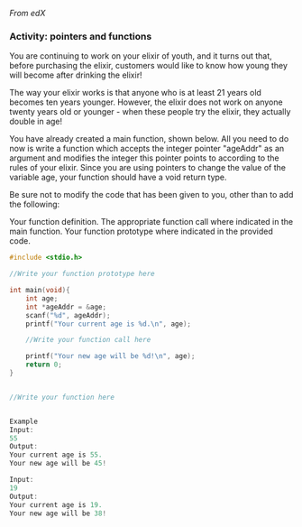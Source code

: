 *From edX*

### Activity: pointers and functions

You are continuing to work on your elixir of youth, and it turns out that, before purchasing the elixir, customers would like to know how young they will become after drinking the elixir!

The way your elixir works is that anyone who is at least 21 years old becomes ten years younger. However, the elixir does not work on anyone twenty years old or younger - when these people try the elixir, they actually double in age!

You have already created a main function, shown below. All you need to do now is write a function which accepts the integer pointer "ageAddr" as an argument and modifies the integer this pointer points to according to the rules of your elixir. Since you are using pointers to change the value of the variable age, your function should have a void return type.

Be sure not to modify the code that has been given to you, other than to add the following:

Your function definition.
The appropriate function call where indicated in the main function.
Your function prototype where indicated in the provided code.

```c
#include <stdio.h>

//Write your function prototype here

int main(void){
	int age;
	int *ageAddr = &age;
	scanf("%d", ageAddr);
	printf("Your current age is %d.\n", age);

	//Write your function call here

	printf("Your new age will be %d!\n", age);
	return 0;
}


//Write your function here


Example
Input:
55
Output:
Your current age is 55.
Your new age will be 45!

Input:
19
Output:
Your current age is 19.
Your new age will be 38!
```
